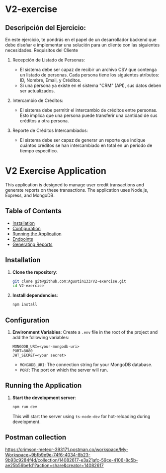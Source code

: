 # V2-exercise

## Descripción del Ejercicio:

En este ejercicio, te pondrás en el papel de un desarrollador backend que debe
diseñar e implementar una solución para un cliente con las siguientes necesidades.
Requisitos del Cliente


1. Recepción de Listado de Personas:
    - El sistema debe ser capaz de recibir un archivo CSV que contenga un listado de
        personas. Cada persona tiene los siguientes atributos: ID, Nombre, Email, y Créditos.
    - Si una persona ya existe en el sistema "CRM" (API), sus datos deben ser actualizados.


2. Intercambio de Créditos:
    - El sistema debe permitir el intercambio de créditos entre personas. Esto implica que una
    persona puede transferir una cantidad de sus créditos a otra persona.


3. Reporte de Créditos Intercambiados:
    - El sistema debe ser capaz de generar un reporte que indique cuántos créditos se han
    intercambiado en total en un período de tiempo específico.


# V2 Exercise Application

This application is designed to manage user credit transactions and generate reports on these transactions. The application uses Node.js, Express, and MongoDB.

## Table of Contents
- [Installation](#installation)
- [Configuration](#configuration)
- [Running the Application](#running-the-application)
- [Endpoints](#endpoints)
- [Generating Reports](#generating-reports)

## Installation

1. **Clone the repository**:
    ```bash
    git clone git@github.com:Agustin133/V2-exercise.git
    cd V2-exercise
    ```

2. **Install dependencies**:
    ```bash
    npm install
    ```

## Configuration

1. **Environment Variables**:
    Create a `.env` file in the root of the project and add the following variables:
    ```env
    MONGODB_URI=<your-mongodb-uri>
    PORT=8080
    JWT_SECRET=<your secret>
    ```

    - `MONGODB_URI`: The connection string for your MongoDB database.
    - `PORT`: The port on which the server will run.

## Running the Application

1. **Start the development server**:
    ```bash
    npm run dev
    ```

    This will start the server using `ts-node-dev` for hot-reloading during development.

## Postman collection
https://crimson-meteor-393171.postman.co/workspace/My-Workspace~9bfb9e9e-74f6-4034-8b23-9b93c9284f4d/collection/14082617-e3a21afc-59ce-4106-8c5b-ae25b56be1d1?action=share&creator=14082617
